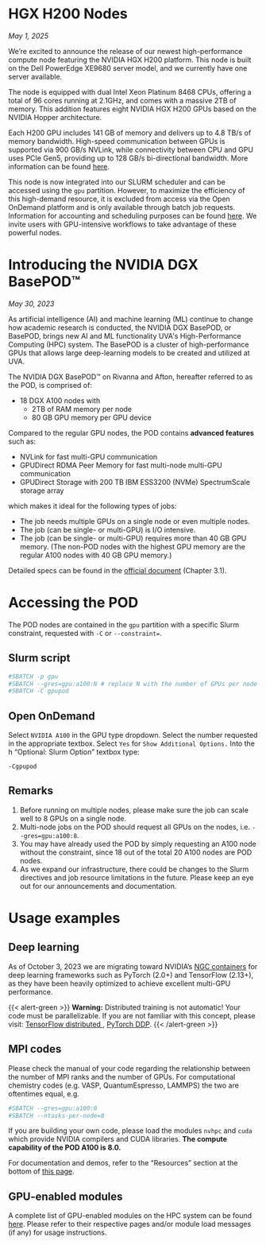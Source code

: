 # HGX H200 Nodes
*May 1, 2025*

We’re excited to announce the release of our newest high-performance compute node featuring the NVIDIA HGX H200 platform. This node is built on the Dell PowerEdge XE9680 server model, and we currently have one server available.

The node is equipped with dual Intel Xeon Platinum 8468 CPUs, offering a total of 96 cores running at 2.1GHz, and comes with a massive 2TB of memory. This addition features eight NVIDIA HGX H200 GPUs based on the NVIDIA Hopper architecture.

Each H200 GPU includes 141 GB of memory and delivers up to 4.8 TB/s of memory bandwidth. High-speed communication between GPUs is supported via 900 GB/s NVLink, while connectivity between CPU and GPU uses PCIe Gen5, providing up to 128 GB/s bi-directional bandwidth. More information can be found [here](https://www.nvidia.com/en-us/data-center/h200/).

This node is now integrated into our SLURM scheduler and can be accessed using the `gpu` partition. However, to maximize the efficiency of this high-demand resource, it is excluded from access via the Open OnDemand platform and is only available through batch job requests. Information for accounting and scheduling purposes can be found [here](https://www.rc.virginia.edu/userinfo/hpc/#hardware-configuration). We invite users with GPU-intensive workflows to take advantage of these powerful nodes. 

# Introducing the NVIDIA DGX BasePOD™
*May 30, 2023*

As artificial intelligence (AI) and machine learning (ML) continue to change how academic research is conducted, the NVIDIA DGX BasePOD, or BasePOD, brings new AI and ML functionality UVA's High-Performance Computing (HPC) system. The BasePOD is a cluster of high-performance GPUs that allows large deep-learning models to be created and utilized at UVA. 

The NVIDIA DGX BasePOD™ on Rivanna and Afton, hereafter referred to as the POD, is comprised of:
- 18 DGX A100 nodes with
  - 2TB of RAM memory per node
  - 80 GB GPU memory per GPU device

Compared to the regular GPU nodes, the POD contains **advanced features** such as:
- NVLink for fast multi-GPU communication
- GPUDirect RDMA Peer Memory for fast multi-node multi-GPU communication
- GPUDirect Storage with 200 TB IBM ESS3200 (NVMe) SpectrumScale storage array

which makes it ideal for the following types of jobs:
- The job needs multiple GPUs on a single node or even multiple nodes.
- The job (can be single- or multi-GPU) is I/O intensive.
- The job (can be single- or multi-GPU) requires more than 40 GB GPU memory. (The non-POD nodes with the highest GPU memory are the regular A100 nodes with 40 GB GPU memory.)

Detailed specs can be found in the [official document](https://docs.nvidia.com/dgx-basepod-reference-architecture-dgx-a100-and-dgx-h100.pdf) (Chapter 3.1).

# Accessing the POD

The POD nodes are contained in the `gpu` partition with a specific Slurm constraint, requested with `-C` or `--constraint=`.

## Slurm script

```bash
#SBATCH -p gpu
#SBATCH --gres=gpu:a100:N # replace N with the number of GPUs per node requested
#SBATCH -C gpupod
```

## Open OnDemand

Select `NVIDIA A100` in the GPU type dropdown.  Select the number requested in the appropriate textbox.  Select `Yes` for `Show Additional Options.` Into the h “Optional: Slurm Option” textbox type:
```
-Cgpupod
```

## Remarks
1. Before running on multiple nodes, please make sure the job can scale well to 8 GPUs on a single node.
1. Multi-node jobs on the POD should request all GPUs on the nodes, i.e. `--gres=gpu:a100:8`.
1. You may have already used the POD by simply requesting an A100 node without the constraint, since 18 out of the total 20 A100 nodes are POD nodes.
1. As we expand our infrastructure, there could be changes to the Slurm directives and job resource limitations in the future. Please keep an eye out for our announcements and documentation.

# Usage examples

## Deep learning

As of October 3, 2023 we are migrating toward NVIDIA’s [NGC containers](https://ngc.nvidia.com/) for deep learning frameworks such as PyTorch (2.0+) and TensorFlow (2.13+), as they have been heavily optimized to achieve excellent multi-GPU performance.

{{< alert-green >}} <b>Warning:</b> Distributed training is not automatic! Your code must be parallelizable. If you are not familiar with this concept, please visit: <a href="https://www.tensorflow.org/guide/distributed_training">TensorFlow distributed </a>, <a href=https://pytorch.org/docs/stable/notes/ddp.html>PyTorch DDP</a>.
{{< /alert-green >}}

## MPI codes

Please check the manual of your code regarding the relationship between the number of MPI ranks and the number of GPUs. For computational chemistry codes (e.g. VASP, QuantumEspresso, LAMMPS) the two are oftentimes equal, e.g.

```bash
#SBATCH --gres=gpu:a100:8
#SBATCH --ntasks-per-node=8
```

If you are building your own code, please load the modules `nvhpc` and `cuda` which provide NVIDIA compilers and CUDA libraries. **The compute capability of the POD A100 is 8.0.**

For documentation and demos, refer to the “Resources” section at the bottom of [this page](https://developer.nvidia.com/hpc-sdk).

## GPU-enabled modules

A complete list of GPU-enabled modules on the HPC system can be found [here](https://www.rc.virginia.edu/userinfo/hpc/software/gpu/). Please refer to their respective pages and/or module load messages (if any) for usage instructions.


